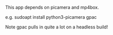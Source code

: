 This app depends on picamera and mp4box.

e.g. sudoapt install python3-picamera gpac

Note gpac pulls in quite a lot on a headless build!